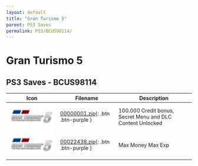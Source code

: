 ```yaml
---
layout: default
title: "Gran Turismo 5"
parent: PS3 Saves
permalink: PS3/BCUS98114/
---
```

# Gran Turismo 5

## PS3 Saves - BCUS98114

| Icon | Filename | Description |
|------|----------|-------------|
| ![Gran Turismo 5](ICON0.PNG) | [00000001.zip](00000001.zip){: .btn .btn-purple } | 100.000 Credit bonus, Secret Menu and DLC Content Unlocked |
| ![Gran Turismo 5](ICON0.PNG) | [00022438.zip](00022438.zip){: .btn .btn-purple } | Max Money Max Exp |
